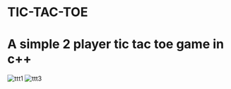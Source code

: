 # TIC-TAC-TOE
# A simple 2 player tic tac toe game in c++
![ttt1](https://user-images.githubusercontent.com/66979717/133872344-b5ba52ce-c88f-41bf-acb8-f5569d65e28a.png)
![ttt3](https://user-images.githubusercontent.com/66979717/133872348-c00fa596-5609-4e5a-9e74-0eb82501de4f.png)
